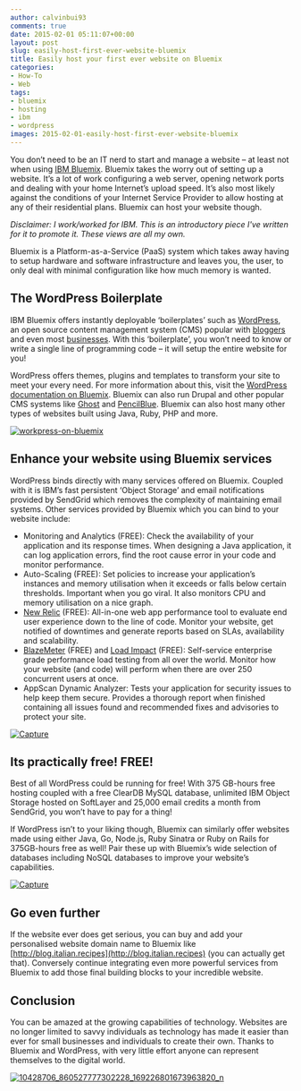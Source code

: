 ```yaml
---
author: calvinbui93
comments: true
date: 2015-02-01 05:11:07+00:00
layout: post
slug: easily-host-first-ever-website-bluemix
title: Easily host your first ever website on Bluemix
categories:
- How-To
- Web
tags:
- bluemix
- hosting
- ibm
- wordpress
images: 2015-02-01-easily-host-first-ever-website-bluemix
---
```


You don’t need to be an IT nerd to start and manage a website – at least not when using [IBM Bluemix](https://console.ng.bluemix.net/). Bluemix takes the worry out of setting up a website. It’s a lot of work configuring a web server, opening network ports and dealing with your home Internet’s upload speed. It’s also most likely against the conditions of your Internet Service Provider to allow hosting at any of their residential plans. Bluemix can host your website though.

<!-- more -->

_Disclaimer: I work/worked for IBM. This is an introductory piece I've written for it to promote it. These views are all my own._

Bluemix is a Platform-as-a-Service (PaaS) system which takes away having to setup hardware and software infrastructure and leaves you, the user, to only deal with minimal configuration like how much memory is wanted.

## The WordPress Boilerplate

IBM Bluemix offers instantly deployable ‘boilerplates’ such as [WordPress](https://wordpress.com/), an open source content management system (CMS) popular with [bloggers](http://cutepuppylove.me/) and even most [businesses](http://www.sonymusic.com/). With this ‘boilerplate’, you won’t need to know or write a single line of programming code – it will setup the entire website for you!

WordPress offers themes, plugins and templates to transform your site to meet your every need. For more information about this, visit the [WordPress documentation on Bluemix](https://www.ng.bluemix.net/docs/#starters/wordpress/index.html). Bluemix can also run Drupal and other popular CMS systems like [Ghost](https://github.com/ibmjstart/bluemix-ghost-js) and [PencilBlue](https://github.com/pencilblue/pencilblue/wiki/Cloud-Hosting:-IBM-Bluemix). Bluemix can also host many other types of websites built using Java, Ruby, PHP and more.

[![workpress-on-bluemix](/images/{{page.images}}/workpress-on-bluemix.png)](/images/{{page.images}}/workpress-on-bluemix.png)

## Enhance your website using Bluemix services

WordPress binds directly with many services offered on Bluemix. Coupled with it is IBM’s fast persistent ‘Object Storage’ and email notifications provided by SendGrid which removes the complexity of maintaining email systems. Other services provided by Bluemix which you can bind to your website include:

* Monitoring and Analytics (FREE): Check the availability of your application and its response times. When designing a Java application, it can log application errors, find the root cause error in your code and monitor performance.
* Auto-Scaling (FREE): Set policies to increase your application’s instances and memory utilisation when it exceeds or falls below certain thresholds. Important when you go viral. It also monitors CPU and memory utilisation on a nice graph.
* [New Relic](http://newrelic.com/) (FREE): All-in-one web app performance tool to evaluate end user experience down to the line of code. Monitor your website, get notified of downtimes and generate reports based on SLAs, availability and scalability.
* [BlazeMeter](http://blazemeter.com/) (FREE) and [Load Impact](https://loadimpact.com) (FREE): Self-service enterprise grade performance load testing from all over the world. Monitor how your website (and code) will perform when there are over 250 concurrent users at once.
* AppScan Dynamic Analyzer: Tests your application for security issues to help keep them secure. Provides a thorough report when finished containing all issues found and recommended fixes and advisories to protect your site.

[![Capture](/images/{{page.images}}/Capture.png)](/images/{{page.images}}/Capture.png)

## Its practically free! FREE!

Best of all WordPress could be running for free! With 375 GB-hours free hosting coupled with a free ClearDB MySQL database, unlimited IBM Object Storage hosted on SoftLayer and 25,000 email credits a month from SendGrid, you won’t have to pay for a thing!

If WordPress isn’t to your liking though, Bluemix can similarly offer websites made using either Java, Go, Node.js, Ruby Sinatra or Ruby on Rails for 375GB-hours free as well! Pair these up with Bluemix’s wide selection of databases including NoSQL databases to improve your website’s capabilities.

[![Capture](/images/{{page.images}}/capture1.png)](/images/{{page.images}}/capture1.png)

## Go even further

If the website ever does get serious, you can buy and add your personalised website domain name to Bluemix like [http://blog.italian.recipes](http://blog.italian.recipes) (you can actually get that). Conversely continue integrating even more powerful services from Bluemix to add those final building blocks to your incredible website.

## Conclusion

You can be amazed at the growing capabilities of technology. Websites are no longer limited to savvy individuals as technology has made it easier than ever for small businesses and individuals to create their own. Thanks to Bluemix and WordPress, with very little effort anyone can represent themselves to the digital world.

[![10428706_860527777302228_169226801673963820_n](/images/{{page.images}}/10428706_860527777302228_169226801673963820_n.png)](/images/{{page.images}}/10428706_860527777302228_169226801673963820_n.png)
